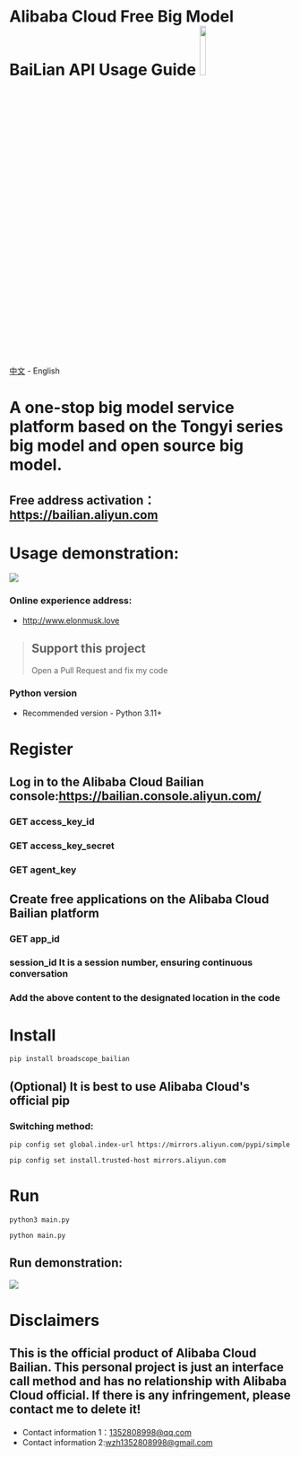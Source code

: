 # Alibaba Cloud Free Big Model BaiLian API Usage Guide <img src="https://github.com/phpoh/aliyungpt/blob/main/picture/one.png?raw=true" width="15%"></img>

[中文](./README.md) - English


# A one-stop big model service platform based on the Tongyi series big model and open source big model.
## Free address activation：https://bailian.aliyun.com

# Usage demonstration:
![](https://github.com/phpoh/aliyungpt/blob/main/picture/yanshi.gif?raw=true)

### Online experience address:
- http://www.elonmusk.love

> ## Support this project
> Open a Pull Request and fix my code

### Python version
- Recommended version - Python 3.11+

# Register
## Log in to the Alibaba Cloud Bailian console:https://bailian.console.aliyun.com/
### GET access_key_id
### GET access_key_secret
### GET agent_key
## Create free applications on the Alibaba Cloud Bailian platform
### GET app_id
### session_id It is a session number, ensuring continuous conversation
### Add the above content to the designated location in the code


# Install
```
pip install broadscope_bailian
```
## (Optional) It is best to use Alibaba Cloud's official pip
### Switching method:
```
pip config set global.index-url https://mirrors.aliyun.com/pypi/simple
```
```
pip config set install.trusted-host mirrors.aliyun.com
```

# Run
```
python3 main.py
```
```
python main.py
```
## Run demonstration:
![](https://github.com/phpoh/aliyungpt/blob/main/picture/yunxing.gif)



# Disclaimers

## This is the official product of Alibaba Cloud Bailian. This personal project is just an interface call method and has no relationship with Alibaba Cloud official. If there is any infringement, please contact me to delete it!
  
- Contact information 1：1352808998@qq.com
- Contact information 2:wzh1352808998@gmail.com

